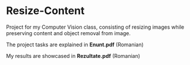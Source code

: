 # Resize-Content
Project for my Computer Vision class, consisting of resizing images while preserving content and object removal from image.

The project tasks are explained in **Enunt.pdf** (Romanian)

My results are showcased in **Rezultate.pdf** (Romanian)
